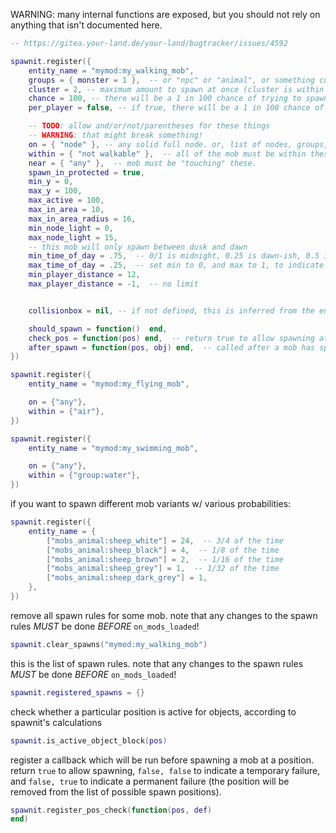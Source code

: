 WARNING: many internal functions are exposed, but you should not rely on anything that isn't documented here.

```lua
-- https://gitea.your-land.de/your-land/bugtracker/issues/4592

spawnit.register({
	entity_name = "mymod:my_walking_mob",
	groups = { monster = 1 },  -- or "npc" or "animal", or something custom
	cluster = 2, -- maximum amount to spawn at once (cluster is within a single mapblock)
	chance = 100, -- there will be a 1 in 100 chance of trying to spawn the mob (or cluster) per second, ish
	per_player = false, -- if true, there will be a 1 in 100 chance of spawning a mob every second per connected player

	-- TODO: allow and/or/not/parentheses for these things
	-- WARNING: that might break something!
	on = { "node" }, -- any solid full node. or, list of nodes, groups, "walkable" for any solid node (incl. mesh/nodebox)
	within = { "not walkable" },  -- all of the mob must be within these nodes
	near = { "any" },  -- mob must be "touching" these.
	spawn_in_protected = true,
	min_y = 0,
	max_y = 100,
	max_active = 100,
	max_in_area = 10,
	max_in_area_radius = 16,
	min_node_light = 0,
	max_node_light = 15,
    -- this mob will only spawn between dusk and dawn
	min_time_of_day = .75,  -- 0/1 is midnight, 0.25 is dawn-ish, 0.5 is noon, .75 is dusk-ish
	max_time_of_day = .25,  -- set min to 0, and max to 1, to indicate any time (default)
	min_player_distance = 12,
	max_player_distance = -1,  -- no limit


	collisionbox = nil, -- if not defined, this is inferred from the entity's definition

	should_spawn = function()  end,
	check_pos = function(pos) end,  -- return true to allow spawning at that position, false to disallow
	after_spawn = function(pos, obj) end,  -- called after a mob has spawned
})
```

```lua
spawnit.register({
	entity_name = "mymod:my_flying_mob",

	on = {"any"},
	within = {"air"},
})
```

```lua
spawnit.register({
	entity_name = "mymod:my_swimming_mob",

	on = {"any"},
	within = {"group:water"},
})
```

if you want to spawn different mob variants w/ various probabilities:
```lua
spawnit.register({
	entity_name = {
		["mobs_animal:sheep_white"] = 24,  -- 3/4 of the time
		["mobs_animal:sheep_black"] = 4,  -- 1/8 of the time
		["mobs_animal:sheep_brown"] = 2,  -- 1/16 of the time
		["mobs_animal:sheep_grey"] = 1,  -- 1/32 of the time
		["mobs_animal:sheep_dark_grey"] = 1,
	},
})
```

remove all spawn rules for some mob. note that any changes to the spawn rules *MUST* be done *BEFORE* `on_mods_loaded`!
```lua
spawnit.clear_spawns("mymod:my_walking_mob")
```

this is the list of spawn rules. note that any changes to the spawn rules *MUST* be done *BEFORE* `on_mods_loaded`!
```lua
spawnit.registered_spawns = {}
```

check whether a particular position is active for objects, according to spawnit's calculations
```lua
spawnit.is_active_object_block(pos)
```

register a callback which will be run before spawning a mob at a position.
return `true` to allow spawning, `false, false` to indicate a temporary failure, and `false, true` to indicate a
permanent failure (the position will be removed from the list of possible spawn positions).
```lua
spawnit.register_pos_check(function(pos, def)
end)
```
